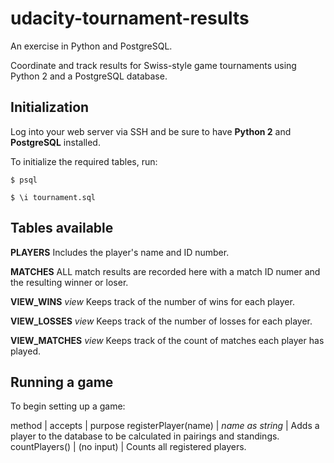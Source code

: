 # udacity-tournament-results

An exercise in Python and PostgreSQL.

Coordinate and track results for Swiss-style game tournaments using Python 2 and a PostgreSQL database.

## Initialization
Log into your web server via SSH and be sure to have **Python 2** and **PostgreSQL** installed.

To initialize the required tables, run:

```
$ psql
```
```
$ \i tournament.sql
```

## Tables available

**PLAYERS**
Includes the player's name and ID number.

**MATCHES**
ALL match results are recorded here with a match ID numer and the resulting winner or loser.

**VIEW_WINS** _view_
Keeps track of the number of wins for each player.

**VIEW_LOSSES** _view_
Keeps track of the number of losses for each player.

**VIEW_MATCHES** _view_
Keeps track of the count of matches each player has played.

## Running a game

To begin setting up a game:

method | accepts | purpose
registerPlayer(name) | _name as string_ | Adds a player to the database to be calculated in pairings and standings.
countPlayers() | (no input) | Counts all registered players.
